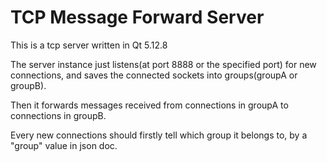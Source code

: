 # TCP Message Forward Server

This is a tcp server written in Qt 5.12.8

The server instance just listens(at port 8888 or the specified port) for new connections, and saves the connected sockets into groups(groupA or groupB).

Then it forwards messages received from connections in groupA to connections in groupB.

Every new connections should firstly tell which group it belongs to, by a "group" value in json doc.
